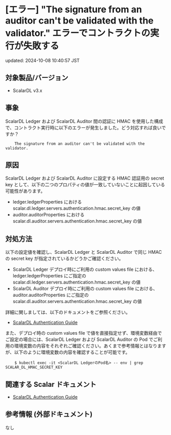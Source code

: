 # [エラー] "The signature from an auditor can't be validated with the validator." エラーでコントラクトの実行が失敗する

updated: 2024-10-08 10:40:57 JST

## 対象製品/バージョン

-   ScalarDL v3.x

## 事象

ScalarDL Ledger および ScalarDL Auditor 間の認証に HMAC
を使用した構成で、コントラクト実行時に以下のエラーが発生しました。どう対応すれば良いですか？

```
    The signature from an auditor can't be validated with the validator.
```

## 原因

ScalarDL Ledger および ScalarDL Auditor に設定する HMAC 認証用の secret
key
として、以下の二つのプロパティの値が一致していないことに起因している可能性があります。

-   ledger.ledgerProperties における
    scalar.dl.ledger.servers.authentication.hmac.secret\_key の値
-   auditor.auditorProperties における
    scalar.dl.auditor.servers.authentication.hmac.secret\_key の値

## 対処方法

以下の設定値を確認し、ScalarDL Ledger と ScalarDL Auditor で同じ HMAC の
secret key が指定されているかどうかご確認ください。

-   ScalarDL Ledger デプロイ時にご利用の custom values file における、  
    ledger.ledgerProperties にご指定の
    scalar.dl.ledger.servers.authentication.hmac.secret\_key の値
-   ScalarDL Auditor デプロイ時にご利用の custom values file
    における、  
    auditor.auditorProperties にご指定の
    scalar.dl.auditor.servers.authentication.hmac.secret\_key の値

詳細に関しましては、以下のドキュメントをご参照ください。

-   [ScalarDL Authentication Guide](https://scalardl.scalar-labs.com/docs/latest/authentication/#hmac-1)

また、デプロイ時の custom values file
で値を直接指定せず、環境変数経由でご設定の場合には、ScalarDL Ledger
および ScalarDL Auditor の Pod
でご利用の環境変数の内容をそれぞれご確認ください。あくまで参考情報とはなりますが、以下のように環境変数の内容を確認することが可能です。

```declarative
    $ kubectl exec -it <ScalarDL LedgerのPod名> -- env | grep SCALAR_DL_HMAC_SECRET_KEY
```

## 関連する Scalar ドキュメント

-   [ScalarDL Authentication Guide](https://scalardl.scalar-labs.com/docs/latest/authentication/#hmac-1)

## 参考情報 (外部ドキュメント)

なし
